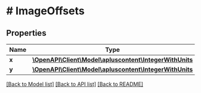 # # ImageOffsets

## Properties

Name | Type | Description | Notes
------------ | ------------- | ------------- | -------------
**x** | [**\OpenAPI\Client\Model\apluscontent\IntegerWithUnits**](IntegerWithUnits.md) |  |
**y** | [**\OpenAPI\Client\Model\apluscontent\IntegerWithUnits**](IntegerWithUnits.md) |  |

[[Back to Model list]](../../README.md#models) [[Back to API list]](../../README.md#endpoints) [[Back to README]](../../README.md)
